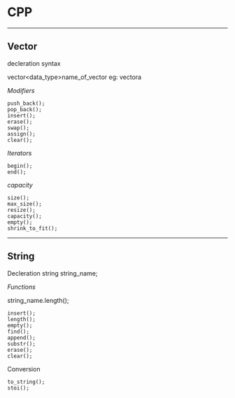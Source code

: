 # CPP

___
## Vector

decleration syntax

vector<data_type>name_of_vector
eg: vector<int>a
  
*Modifiers*
```
push_back();
pop_back();
insert();
erase();
swap();
assign();
clear();
```
  
*Iterators*
```
begin();
end();
```
  
*capacity*
```
size();
max_size();
resize();
capacity();
empty();
shrink_to_fit();
```
___
  
## String

Decleration
string string_name;

*Functions*

string_name.length();
```
insert();
length();
empty();
find();
append();
substr();
erase();
clear();
```

Conversion
```
to_string();
stoi();
```

  
